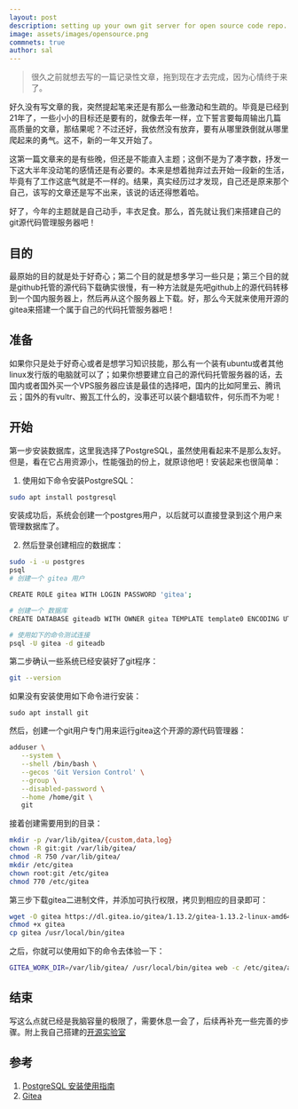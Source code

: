 ```yaml
---
layout: post
description: setting up your own git server for open source code repo.
image: assets/images/opensource.png
commnets: true
author: sal
---
```


> 很久之前就想去写的一篇记录性文章，拖到现在才去完成，因为心情终于来了。

好久没有写文章的我，突然提起笔来还是有那么一些激动和生疏的。毕竟是已经到21年了，一些小小的目标还是要有的，就像去年一样，立下誓言要每周输出几篇高质量的文章，那结果呢？不过还好，我依然没有放弃，要有从哪里跌倒就从哪里爬起来的勇气。这不，新的一年又开始了。

这第一篇文章来的是有些晚，但还是不能直入主题；这倒不是为了凑字数，抒发一下这大半年没动笔的感情还是有必要的。本来是想着抛弃过去开始一段新的生活，毕竟有了工作这底气就是不一样的。结果，真实经历过才发现，自己还是原来那个自己，该写的文章还是写不出来，该说的话还得憋着哈。

好了，今年的主题就是自己动手，丰衣足食。那么，首先就让我们来搭建自己的git源代码管理服务器吧！

## 目的

最原始的目的就是处于好奇心；第二个目的就是想多学习一些只是；第三个目的就是github托管的源代码下载确实很慢，有一种方法就是先吧github上的源代码转移到一个国内服务器上，然后再从这个服务器上下载。好，那么今天就来使用开源的gitea来搭建一个属于自己的代码托管服务器吧！

## 准备
如果你只是处于好奇心或者是想学习知识技能，那么有一个装有ubuntu或者其他linux发行版的电脑就可以了；如果你想要建立自己的源代码托管服务器的话，去国内或者国外买一个VPS服务器应该是最佳的选择吧，国内的比如阿里云、腾讯云；国外的有vultr、搬瓦工什么的，没事还可以装个翻墙软件，何乐而不为呢！

## 开始
第一步安装数据库，这里我选择了PostgreSQL，虽然使用看起来不是那么友好。但是，看在它占用资源小，性能强劲的份上，就原谅他吧！安装起来也很简单：

1. 使用如下命令安装PostgreSQL：

```bash
sudo apt install postgresql
```
安装成功后，系统会创建一个postgres用户，以后就可以直接登录到这个用户来管理数据库了。

2. 然后登录创建相应的数据库：

```bash
sudo -i -u postgres
psql                         
# 创建一个 gitea 用户

CREATE ROLE gitea WITH LOGIN PASSWORD 'gitea';

# 创建一个 数据库
CREATE DATABASE giteadb WITH OWNER gitea TEMPLATE template0 ENCODING UTF8 LC_COLLATE 'en_US.UTF-8' LC_CTYPE 'en_US.UTF-8';

# 使用如下的命令测试连接
psql -U gitea -d giteadb
```

第二步确认一些系统已经安装好了git程序：

```bash
git --version
```

如果没有安装使用如下命令进行安装：

```bsh
sudo apt install git
```

然后，创建一个git用户专门用来运行gitea这个开源的源代码管理器：

```bash
adduser \
   --system \
   --shell /bin/bash \
   --gecos 'Git Version Control' \
   --group \
   --disabled-password \
   --home /home/git \
   git
```

接着创建需要用到的目录：

```bash
mkdir -p /var/lib/gitea/{custom,data,log}
chown -R git:git /var/lib/gitea/
chmod -R 750 /var/lib/gitea/
mkdir /etc/gitea
chown root:git /etc/gitea
chmod 770 /etc/gitea
```

第三步下载gitea二进制文件，并添加可执行权限，拷贝到相应的目录即可：

```bash 
wget -O gitea https://dl.gitea.io/gitea/1.13.2/gitea-1.13.2-linux-amd64
chmod +x gitea
cp gitea /usr/local/bin/gitea
```

之后，你就可以使用如下的命令去体验一下：

```bash
GITEA_WORK_DIR=/var/lib/gitea/ /usr/local/bin/gitea web -c /etc/gitea/app.ini
```

## 结束
写这么点就已经是我脑容量的极限了，需要休息一会了，后续再补充一些完善的步骤。附上我自己搭建的[开源实验室](https://open.nativeng.org/soragui)



## 参考
1. [PostgreSQL 安装使用指南](https://www.digitalocean.com/community/tutorials/how-to-install-and-use-postgresql-on-ubuntu-18-04)
2. [Gitea](https://github.com/go-gitea/gitea)

